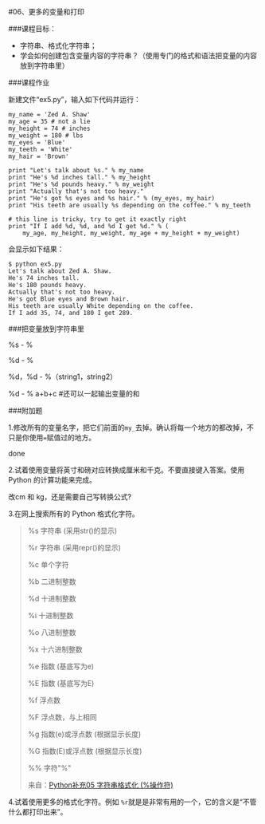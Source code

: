 #06、更多的变量和打印



###课程目标：

* 字符串、格式化字符串；
* 学会如何创建包含变量内容的字符串？（使用专门的格式和语法把变量的内容放到字符串里）




###课程作业

新建文件“ex5.py”，输入如下代码并运行：

```
my_name = 'Zed A. Shaw'
my_age = 35 # not a lie
my_height = 74 # inches
my_weight = 180 # lbs
my_eyes = 'Blue'
my_teeth = 'White'
my_hair = 'Brown'

print "Let's talk about %s." % my_name
print "He's %d inches tall." % my_height
print "He's %d pounds heavy." % my_weight
print "Actually that's not too heavy."
print "He's got %s eyes and %s hair." % (my_eyes, my_hair)
print "His teeth are usually %s depending on the coffee." % my_teeth

# this line is tricky, try to get it exactly right
print "If I add %d, %d, and %d I get %d." % (
    my_age, my_height, my_weight, my_age + my_height + my_weight)
```

会显示如下结果：

```
$ python ex5.py
Let's talk about Zed A. Shaw.
He's 74 inches tall.
He's 180 pounds heavy.
Actually that's not too heavy.
He's got Blue eyes and Brown hair.
His teeth are usually White depending on the coffee.
If I add 35, 74, and 180 I get 289.
```



###把变量放到字符串里

%s - % 

%d - % 

%d，%d - %（string1，string2）

%d - %  a+b+c       #还可以一起输出变量的和





###附加题



1.修改所有的变量名字，把它们前面的`my_`去掉。确认将每一个地方的都改掉，不只是你使用`=`赋值过的地方。 

done



2.试着使用变量将英寸和磅对应转换成厘米和千克。不要直接键入答案。使用 Python 的计算功能来完成。 

改cm 和 kg，还是需要自己写转换公式?



3.在网上搜索所有的 Python 格式化字符。 

>%s    字符串 (采用str()的显示)
>
>%r    字符串 (采用repr()的显示)
>
>%c    单个字符
>
>%b    二进制整数
>
>%d    十进制整数
>
>%i    十进制整数
>
>%o    八进制整数
>
>%x    十六进制整数
>
>%e    指数 (基底写为e)
>
>%E    指数 (基底写为E)
>
>%f     浮点数
>
>%F    浮点数，与上相同
>
>%g    指数(e)或浮点数 (根据显示长度)
>
>%G    指数(E)或浮点数 (根据显示长度)
>
>%%    字符"%"
>
>来自：[Python补充05 字符串格式化 (%操作符)](http://www.cnblogs.com/vamei/archive/2013/03/12/2954938.html)



4.试着使用更多的格式化字符。例如 `%r`就是是非常有用的一个，它的含义是“不管什么都打印出来”。



